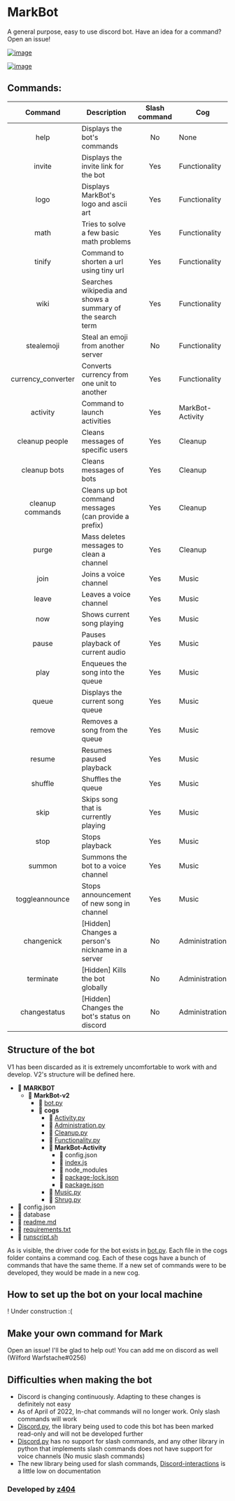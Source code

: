 # MarkBot

A general purpose, easy to use discord bot. Have an idea for a command? Open an issue!

[![image](https://img.shields.io/badge/Invite%20MarkBot-white?style=for-the-badge&logoColor=white)](https://discord.com/api/oauth2/authorize?client_id=781403770721402901&permissions=8&scope=bot%20applications.commands)

[![image](https://img.shields.io/badge/Invite%20MarkBot%20Beta-black?style=for-the-badge&logoColor=black)](https://discord.com/api/oauth2/authorize?client_id=808973332988952586&permissions=8&scope=bot%20applications.commands)

## Commands:

|      Command       | Description                                               | Slash command | Cog              | Working? |
| :----------------: | --------------------------------------------------------- | :-----------: | ---------------- | :------: |
|        help        | Displays the bot's commands                               |      No       | None             |   Yes    |
|       invite       | Displays the invite link for the bot                      |      Yes      | Functionality    |   Yes    |
|        logo        | Displays MarkBot's logo and ascii art                     |      Yes      | Functionality    |   Yes    |
|        math        | Tries to solve a few basic math problems                  |      Yes      | Functionality    |    No    |
|       tinify       | Command to shorten a url using tiny url                   |      Yes      | Functionality    |   Yes    |
|        wiki        | Searches wikipedia and shows a summary of the search term |      Yes      | Functionality    |  Buggy   |
|     stealemoji     | Steal an emoji from another server                        |      No       | Functionality    |   Yes    |
| currency_converter | Converts currency from one unit to another                |      Yes      | Functionality    |   Yes    |
|      activity      | Command to launch activities                              |      Yes      | MarkBot-Activity |   Yes    |
|   cleanup people   | Cleans messages of specific users                         |      Yes      | Cleanup          |   Yes    |
|    cleanup bots    | Cleans messages of bots                                   |      Yes      | Cleanup          |   Yes    |
|  cleanup commands  | Cleans up bot command messages (can provide a prefix)     |      Yes      | Cleanup          |   Yes    |
|       purge        | Mass deletes messages to clean a channel                  |      Yes      | Cleanup          |   Yes    |
|        join        | Joins a voice channel                                     |      Yes      | Music            |   Yes    |
|       leave        | Leaves a voice channel                                    |      Yes      | Music            |   Yes    |
|        now         | Shows current song playing                                |      Yes      | Music            |   Yes    |
|       pause        | Pauses playback of current audio                          |      Yes      | Music            |   Yes    |
|        play        | Enqueues the song into the queue                          |      Yes      | Music            |   Yes    |
|       queue        | Displays the current song queue                           |      Yes      | Music            |   Yes    |
|       remove       | Removes a song from the queue                             |      Yes      | Music            |   Yes    |
|       resume       | Resumes paused playback                                   |      Yes      | Music            |   Yes    |
|      shuffle       | Shuffles the queue                                        |      Yes      | Music            |   Yes    |
|        skip        | Skips song that is currently playing                      |      Yes      | Music            |   Yes    |
|        stop        | Stops playback                                            |      Yes      | Music            |   Yes    |
|       summon       | Summons the bot to a voice channel                        |      Yes      | Music            |   Yes    |
|   toggleannounce   | Stops announcement of new song in channel                 |      Yes      | Music            |   Yes    |
|     changenick     | [Hidden] Changes a person's nickname in a server          |      No       | Administration   |   Yes    |
|     terminate      | [Hidden] Kills the bot globally                           |      No       | Administration   |   Yes    |
|    changestatus    | [Hidden] Changes the bot's status on discord              |      No       | Administration   |   Yes    |

## Structure of the bot

V1 has been discarded as it is extremely uncomfortable to work with and develop. V2's structure will be defined here.

- 📂 **MARKBOT**
  - 📂 **MarkBot\-v2**
    - 📄 [bot.py](MARKBOT/MarkBot-v2/bot.py)
    - 📂 **cogs**
      - 📄 [Activity.py](MARKBOT/MarkBot-v2/cogs/Activity.py)
      - 📄 [Administration.py](MARKBOT/MarkBot-v2/cogs/Administration.py)
      - 📄 [Cleanup.py](MARKBOT/MarkBot-v2/cogs/Cleanup.py)
      - 📄 [Functionality.py](MARKBOT/MarkBot-v2/cogs/Functionality.py)
      - 📂 **MarkBot\-Activity**
        - 📄 config.json
        - 📄 [index.js](MARKBOT/MarkBot-v2/cogs/MarkBot-Activity/index.js)
        - 📄 node_modules
        - 📄 [package\-lock.json](MARKBOT/MarkBot-v2/cogs/MarkBot-Activity/package-lock.json)
        - 📄 [package.json](MARKBOT/MarkBot-v2/cogs/MarkBot-Activity/package.json)
      - 📄 [Music.py](MARKBOT/MarkBot-v2/cogs/Music.py)
      - 📄 [Shrug.py](MARKBOT/MarkBot-v2/cogs/Shrug.py)
- 📄 config.json
- 📄 database
- 📄 [readme.md](readme.md)
- 📄 [requirements.txt](requirements.txt)
- 📄 [runscript.sh](runscript.sh)

As is visible, the driver code for the bot exists in [bot.py](MARKBOT/MarkBot-v2/bot.py). Each file in the cogs folder contains a command cog. Each of these cogs have a bunch of commands that have the same theme. If a new set of commands were to be developed, they would be made in a new cog.

## How to set up the bot on your local machine

! Under construction :(

## Make your own command for Mark

Open an issue! I'll be glad to help out! You can add me on discord as well (Wilford Warfstache#0256)

## Difficulties when making the bot

- Discord is changing continuously. Adapting to these changes is definitely not easy
- As of April of 2022, In-chat commands will no longer work. Only slash commands will work
- [Discord.py](https://github.com/Rapptz/discord.py), the library being used to code this bot has been marked read-only and will not be developed further
- [Discord.py](https://github.com/Rapptz/discord.py) has no support for slash commands, and any other library in python that implements slash commands does not have support for voice channels (No music slash commands)
- The new library being used for slash commands, [Discord-interactions](https://github.com/goverfl0w/discord-interactions) is a little low on documentation

### Developed by [z404](https://github.com/z404)
